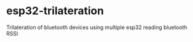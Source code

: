 # esp32-trilateration
Trilateration of bluetooth devices using multiple esp32 reading bluetooth RSSI
